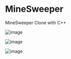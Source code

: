 # MineSweeper
MineSweeper Clone with C++

![image](https://github.com/pranay7293/MineSweeper/assets/119421688/9988f1ba-7149-4964-b9a8-f6d11b5a24a9)

![image](https://github.com/pranay7293/MineSweeper/assets/119421688/571b2c5c-aba9-41c1-b22e-e2699a8b29bd)

![image](https://github.com/pranay7293/MineSweeper/assets/119421688/da6c6950-9a4e-4efe-82ad-3fdbac0c23d0)

